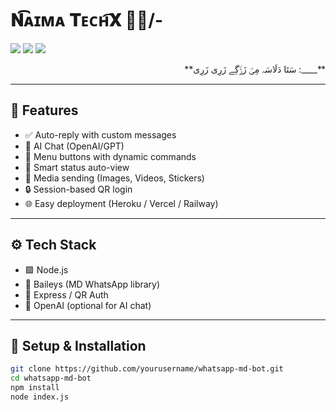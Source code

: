 <h1 align="start">𝐍͡ᴀɪᴍᴀ 𝐓ᴇᴄʜ͡𝐗 🐍💀/-</h1>

<p align="start">
  <img src="https://img.shields.io/badge/Build-Passing-brightgreen?style=flat-square"/>
  <img src="https://img.shields.io/badge/Powered%20By-Baileys-blue?style=flat-square"/>
  <img src="https://img.shields.io/github/stars/panda3diitx/aesthetic?style=social"/>
</p>

<p align="end">
  **سَتَا دَلَاسَہ مِی٘ زَڑ٘گِے زَرِی زَرِی :____**
</p>

---

## 🌟 Features

- ✅ Auto-reply with custom messages
- 🎯 AI Chat (OpenAI/GPT)
- 📍 Menu buttons with dynamic commands
- 🧠 Smart status auto-view
- 📂 Media sending (Images, Videos, Stickers)
- 🔒 Session-based QR login
- 🌐 Easy deployment (Heroku / Vercel / Railway)

---

## ⚙️ Tech Stack

- 🟩 Node.js
- 🤖 Baileys (MD WhatsApp library)
- 🔐 Express / QR Auth
- 🧠 OpenAI (optional for AI chat)

---

## 🚀 Setup & Installation

```bash
git clone https://github.com/yourusername/whatsapp-md-bot.git
cd whatsapp-md-bot
npm install
node index.js
